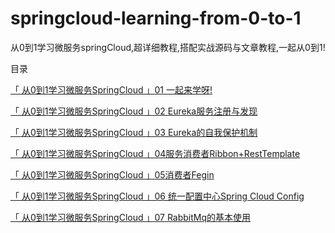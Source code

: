 # springcloud-learning-from-0-to-1
从0到1学习微服务springCloud,超详细教程,搭配实战源码与文章教程,一起从0到1!

目录

[「 从0到1学习微服务SpringCloud 」01 一起来学呀!](https://mp.weixin.qq.com/s/cAIOg-VMCO_2cIPrH_O9IQ)

[「 从0到1学习微服务SpringCloud 」02 Eureka服务注册与发现](https://mp.weixin.qq.com/s/OqFrwEFlfnX3IEDqUFSmNg)

[「 从0到1学习微服务SpringCloud 」03 Eureka的自我保护机制]()

[「 从0到1学习微服务SpringCloud 」04服务消费者Ribbon+RestTemplate]()

[「 从0到1学习微服务SpringCloud 」05消费者Fegin]()

[「 从0到1学习微服务SpringCloud 」06 统一配置中心Spring Cloud Config]()

[「 从0到1学习微服务SpringCloud 」07 RabbitMq的基本使用]()
